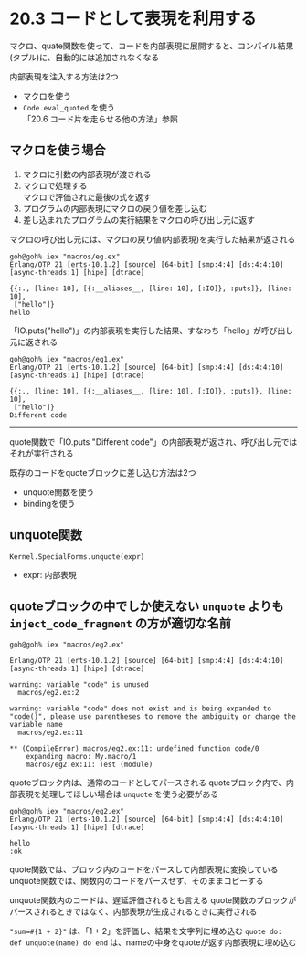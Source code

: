 # 20.3 コードとして表現を利用する

マクロ、quate関数を使って、コードを内部表現に展開すると、コンパイル結果(タプル)に、自動的には追加されなくなる

内部表現を注入する方法は2つ
- マクロを使う
- `Code.eval_quoted` を使う  
    「20.6 コード片を走らせる他の方法」参照

## マクロを使う場合

1. マクロに引数の内部表現が渡される
2. マクロで処理する  
    マクロで評価された最後の式を返す
3. プログラムの内部表現にマクロの戻り値を差し込む
4. 差し込まれたプログラムの実行結果をマクロの呼び出し元に返す

マクロの呼び出し元には、マクロの戻り値(内部表現)を実行した結果が返される

```
goh@goh% iex "macros/eg.ex"
Erlang/OTP 21 [erts-10.1.2] [source] [64-bit] [smp:4:4] [ds:4:4:10] [async-threads:1] [hipe] [dtrace]

{{:., [line: 10], [{:__aliases__, [line: 10], [:IO]}, :puts]}, [line: 10],
 ["hello"]}
hello
```

「IO.puts("hello")」の内部表現を実行した結果、すなわち「hello」が呼び出し元に返される

```
goh@goh% iex "macros/eg1.ex"
Erlang/OTP 21 [erts-10.1.2] [source] [64-bit] [smp:4:4] [ds:4:4:10] [async-threads:1] [hipe] [dtrace]

{{:., [line: 10], [{:__aliases__, [line: 10], [:IO]}, :puts]}, [line: 10],
 ["hello"]}
Different code
```

---

quote関数で「IO.puts "Different code"」の内部表現が返され、呼び出し元ではそれが実行される

既存のコードをquoteブロックに差し込む方法は2つ
- unquote関数を使う
- bindingを使う

## unquote関数

`Kernel.SpecialForms.unquote(expr)`
- expr: 内部表現

quoteブロックの中でしか使えない
`unquote` よりも `inject_code_fragment` の方が適切な名前
---

```
goh@goh% iex "macros/eg2.ex"

Erlang/OTP 21 [erts-10.1.2] [source] [64-bit] [smp:4:4] [ds:4:4:10] [async-threads:1] [hipe] [dtrace]

warning: variable "code" is unused
  macros/eg2.ex:2

warning: variable "code" does not exist and is being expanded to "code()", please use parentheses to remove the ambiguity or change the variable name
  macros/eg2.ex:11

** (CompileError) macros/eg2.ex:11: undefined function code/0
    expanding macro: My.macro/1
    macros/eg2.ex:11: Test (module)
```

quoteブロック内は、通常のコードとしてパースされる
quoteブロック内で、内部表現を処理してほしい場合は `unquote` を使う必要がある

```
goh@goh% iex "macros/eg2.ex"
Erlang/OTP 21 [erts-10.1.2] [source] [64-bit] [smp:4:4] [ds:4:4:10] [async-threads:1] [hipe] [dtrace]

hello
:ok
```

quote関数では、ブロック内のコードをパースして内部表現に変換している
unquote関数では、関数内のコードをパースせず、そのままコピーする

unquote関数内のコードは、遅延評価されるとも言える
quote関数のブロックがパースされるときではなく、内部表現が生成されるときに実行される

`"sum=#{1 + 2}"` は、「1 + 2」を評価し、結果を文字列に埋め込む
`quote do: def unquote(name) do end` は、nameの中身をquoteが返す内部表現に埋め込む

